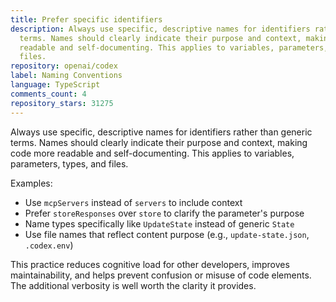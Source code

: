 ```yaml
---
title: Prefer specific identifiers
description: Always use specific, descriptive names for identifiers rather than generic
  terms. Names should clearly indicate their purpose and context, making code more
  readable and self-documenting. This applies to variables, parameters, types, and
  files.
repository: openai/codex
label: Naming Conventions
language: TypeScript
comments_count: 4
repository_stars: 31275
---
```


Always use specific, descriptive names for identifiers rather than generic terms. Names should clearly indicate their purpose and context, making code more readable and self-documenting. This applies to variables, parameters, types, and files.

Examples:
- Use `mcpServers` instead of `servers` to include context
- Prefer `storeResponses` over `store` to clarify the parameter's purpose
- Name types specifically like `UpdateState` instead of generic `State`
- Use file names that reflect content purpose (e.g., `update-state.json`, `.codex.env`)

This practice reduces cognitive load for other developers, improves maintainability, and helps prevent confusion or misuse of code elements. The additional verbosity is well worth the clarity it provides.